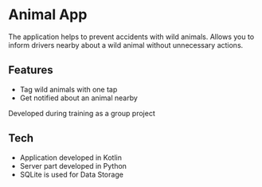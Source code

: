 # Animal App

The application helps to prevent accidents with wild animals. Allows you to inform drivers nearby about a wild animal without unnecessary actions.

## Features

- Tag wild animals with one tap
- Get notified about an animal nearby

Developed during training as a group project

## Tech

- Application developed in Kotlin 
- Server part developed in Python
- SQLite is used for Data Storage
